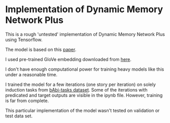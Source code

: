 # Implementation of Dynamic Memory Network Plus

This is a rough 'untested' implementation of Dynamic Memory Network Plus using Tensorflow.

The model is based on this [paper](https://arxiv.org/abs/1603.01417). 

I used pre-trained GloVe embedding downloaded from [here](https://nlp.stanford.edu/projects/glove/).

I don't have enough computational power for training heavy models like this under a reasonable time.

I trained the model for a few iterations (one story per iteration) on solely induction tasks from [bAbi-tasks dataset](https://research.fb.com/downloads/babi/). Some of the iterations with predicated and target outputs are visible in
the ipynb file. However, training is far from complete.

This particular implementation of the model wasn't tested on validation or test data set.






